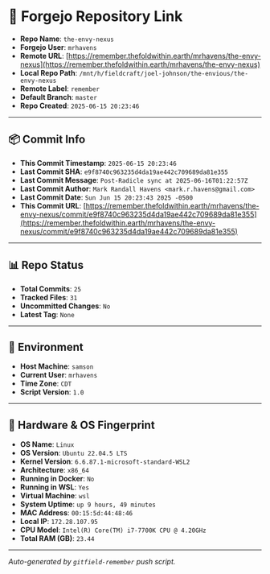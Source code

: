 # 🔗 Forgejo Repository Link

- **Repo Name**: `the-envy-nexus`
- **Forgejo User**: `mrhavens`
- **Remote URL**: [https://remember.thefoldwithin.earth/mrhavens/the-envy-nexus](https://remember.thefoldwithin.earth/mrhavens/the-envy-nexus)
- **Local Repo Path**: `/mnt/h/fieldcraft/joel-johnson/the-envious/the-envy-nexus`
- **Remote Label**: `remember`
- **Default Branch**: `master`
- **Repo Created**: `2025-06-15 20:23:46`

---

## 📦 Commit Info

- **This Commit Timestamp**: `2025-06-15 20:23:46`
- **Last Commit SHA**: `e9f8740c963235d4da19ae442c709689da81e355`
- **Last Commit Message**: `Post-Radicle sync at 2025-06-16T01:22:57Z`
- **Last Commit Author**: `Mark Randall Havens <mark.r.havens@gmail.com>`
- **Last Commit Date**: `Sun Jun 15 20:23:43 2025 -0500`
- **This Commit URL**: [https://remember.thefoldwithin.earth/mrhavens/the-envy-nexus/commit/e9f8740c963235d4da19ae442c709689da81e355](https://remember.thefoldwithin.earth/mrhavens/the-envy-nexus/commit/e9f8740c963235d4da19ae442c709689da81e355)

---

## 📊 Repo Status

- **Total Commits**: `25`
- **Tracked Files**: `31`
- **Uncommitted Changes**: `No`
- **Latest Tag**: `None`

---

## 🧭 Environment

- **Host Machine**: `samson`
- **Current User**: `mrhavens`
- **Time Zone**: `CDT`
- **Script Version**: `1.0`

---

## 🧬 Hardware & OS Fingerprint

- **OS Name**: `Linux`
- **OS Version**: `Ubuntu 22.04.5 LTS`
- **Kernel Version**: `6.6.87.1-microsoft-standard-WSL2`
- **Architecture**: `x86_64`
- **Running in Docker**: `No`
- **Running in WSL**: `Yes`
- **Virtual Machine**: `wsl`
- **System Uptime**: `up 9 hours, 49 minutes`
- **MAC Address**: `00:15:5d:44:48:46`
- **Local IP**: `172.28.107.95`
- **CPU Model**: `Intel(R) Core(TM) i7-7700K CPU @ 4.20GHz`
- **Total RAM (GB)**: `23.44`

---

_Auto-generated by `gitfield-remember` push script._

